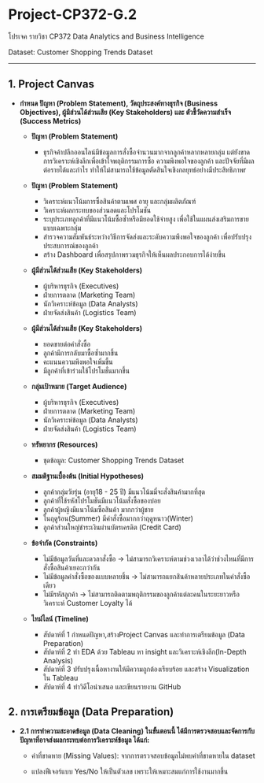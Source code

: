 # Project-CP372-G.2
โปรเจค รายวิชา CP372 Data Analytics and Business Intelligence

Dataset: Customer Shopping Trends Dataset

---

## 1. Project Canvas
- **กำหนด ปัญหา (Problem Statement), วัตถุประสงค์ทางธุรกิจ (Business Objectives), ผู้มีส่วนได้ส่วนเสีย (Key Stakeholders) และ ตัวชี้วัดความสำเร็จ (Success Metrics)**  
  - **ปัญหา (Problem Statement)**
    - ธุรกิจค้าปลีกออนไลน์มีข้อมูลการสั่งซื้อจำนวนมากจากลูกค้าหลากหลายกลุ่ม แต่ยังขาดการวิเคราะห์เชิงลึกเพื่อเข้าใจพฤติกรรมการซื้อ ความพึงพอใจของลูกค้า และปัจจัยที่มีผลต่อรายได้และกำไร ทำให้ไม่สามารถใช้ข้อมูลตัดสินใจเชิงกลยุทธ์อย่างมีประสิทธิภาพr  
  - **ปัญหา (Problem Statement)**
    - วิเคราะห์แนวโน้มการซื้อสินค้าตามเพศ อายุ และกลุ่มผลิตภัณฑ์ 
    - วิเคราะห์ผลกระทบของส่วนลดและโปรโมชัน
    - ระบุประเภทลูกค้าที่มีแนวโน้มซื้อซ้ำหรือมียอดใช้จ่ายสูง เพื่อใช้ในแผนส่งเสริมการขายแบบเฉพาะกลุ่ม
    - สำรวจความสัมพันธ์ระหว่างวิธีการจัดส่งและระดับความพึงพอใจของลูกค้า เพื่อปรับปรุงประสบการณ์ของลูกค้า
    - สร้าง Dashboard เพื่อสรุปภาพรวมธุรกิจให้เห็นผลประกอบการได้ง่ายขึ้น
      
  - **ผู้มีส่วนได้ส่วนเสีย (Key Stakeholders)**
    - ผู้บริหารธุรกิจ (Executives)
    - ฝ่ายการตลาด (Marketing Team)
    - นักวิเคราะห์ข้อมูล (Data Analysts)
    - ฝ่ายจัดส่งสินค้า (Logistics Team)
      
  - **ผู้มีส่วนได้ส่วนเสีย (Key Stakeholders)**
    - ยอดขายต่อคำสั่งซื้อ
    - ลูกค้ามีการกลับมาซื้อซ้ำมากขึ้น
    - คะแนนความพึงพอใจเพิ่มขี้น
    - มีลูกค้าที่เข้าร่วมใช้โปรโมชั่นมากขึ้น
      
  - **กลุ่มเป้าหมาย (Target Audience)**
    - ผู้บริหารธุรกิจ (Executives)
    - ฝ่ายการตลาด (Marketing Team)
    - นักวิเคราะห์ข้อมูล (Data Analysts)
    - ฝ่ายจัดส่งสินค้า (Logistics Team)
      
  - **ทรัพยากร (Resources)**
    - ชุดข้อมูล: Customer Shopping Trends Dataset
      
  - **สมมติฐานเบื้องต้น (Initial Hypotheses)**
    - ลูกค้ากลุ่มวัยรุ่น (อายุ18 - 25 ปี) มีแนวโน้มมี่จะสั่งสินค้ามากที่สุด
    - ลูกค้าที่ใช้รหัสโปรโมชันมีแนวโน้มสั่งซื้อของบ่อย
    - ลูกค้าผู้หญิงมีแนวโน้มซื้อสินค้า มากกว่าผู้ชาย
    - ในฤดูร้อน(Summer) มีคำสั่งซื้อมากกว่าฤดูหนาว(Winter)
    - ลูกค้าส่วนใหญ่ชำระเงินผ่านบัตรเครดิต (Credit Card)

  - **ข้อจำกัด (Constraints)**
    - ไม่มีข้อมูลวันที่และดวลาสั่งซื้อ → ไม่สามารถวิเคราะห์ตามช่วงเวลาได้ว่าช่วงไหนที่มีการสั่งซื้อสินค้าเยอะกว่ากัน
    - ไม่มีข้อมูลคำสั่งซื้อของแบบหลายชิ้น → ไม่สามารถแยกสินค้าหลายประเภทในคำสั่งซื้อเดียว
    - ไม่มีรหัสลูกค้า → ไม่สามารถติดตามพฤติกรรมของลูกค้าแต่ละคนในระยะยาวหรือวิเคราะห์ Customer Loyalty ได้

  - **ไทม์ไลน์ (Timeline)**
    - สัปดาห์ที่ 1 กำหนดปัญหา,สร้างProject Canvas และทำการเตรียมข้อมูล (Data Preparation)
    - สัปดาห์ที่ 2 ทำ EDA ด้วย Tableau หา insight และวิเคราะห์เชิงลึก(In-Depth Analysis)
    - สัปดาห์ที่ 3 ปรับปรุงเนื้อหางานให้มีความถูกต้องเรียบร้อย และสร้าง Visualization ใน Tableau
    - สัปดาห์ที่ 4 ทำวิดีโอนำเสนอ และเขียนรายงาน GitHub

## 2. การเตรียมข้อมูล (Data Preparation)
- **2.1 การทำความสะอาดข้อมูล (Data Cleaning) ในขั้นตอนนี้ ได้มีการตรวจสอบและจัดการกับปัญหาที่อาจส่งผลกระทบต่อการวิเคราะห์ข้อมูล ได้แก่:**  
    - ค่าที่ขาดหาย (Missing Values): จากการตรวจสอบข้อมูลไม่พบค่าที่ขาดหายใน dataset
      
    - แปลงฟีเจอร์แบบ Yes/No ให้เป็นตัวเลข เพราะให้เหมาะสมแก่การใช้งานมากขึ้น


 
